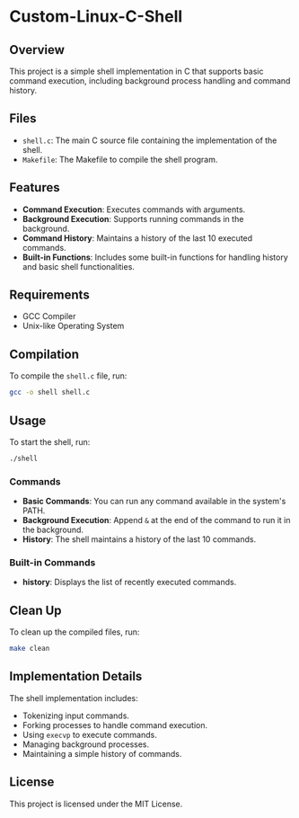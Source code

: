 # Custom-Linux-C-Shell

## Overview
This project is a simple shell implementation in C that supports basic command execution, including background process handling and command history.

## Files
- `shell.c`: The main C source file containing the implementation of the shell.
- `Makefile`: The Makefile to compile the shell program.

## Features
- **Command Execution**: Executes commands with arguments.
- **Background Execution**: Supports running commands in the background.
- **Command History**: Maintains a history of the last 10 executed commands.
- **Built-in Functions**: Includes some built-in functions for handling history and basic shell functionalities.

## Requirements
- GCC Compiler
- Unix-like Operating System

## Compilation
To compile the `shell.c` file, run:
```bash
gcc -o shell shell.c
```

## Usage
To start the shell, run:
```bash
./shell
```

### Commands
- **Basic Commands**: You can run any command available in the system's PATH.
- **Background Execution**: Append `&` at the end of the command to run it in the background.
- **History**: The shell maintains a history of the last 10 commands.

### Built-in Commands
- **history**: Displays the list of recently executed commands.

## Clean Up
To clean up the compiled files, run:
```bash
make clean
```

## Implementation Details
The shell implementation includes:
- Tokenizing input commands.
- Forking processes to handle command execution.
- Using `execvp` to execute commands.
- Managing background processes.
- Maintaining a simple history of commands.

## License
This project is licensed under the MIT License.
